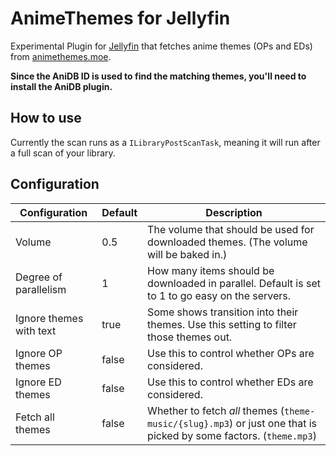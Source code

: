 # AnimeThemes for Jellyfin

Experimental Plugin for [Jellyfin](https://jellyfin.org/) that fetches anime themes (OPs and EDs)
from [animethemes.moe](https://animethemes.moe).

**Since the AniDB ID is used to find the matching themes, you'll need to install the AniDB plugin.**

## How to use

Currently the scan runs as a `ILibraryPostScanTask`, meaning it will run after a full scan of your library.

## Configuration

| Configuration           | Default | Description                                                                                                        |
|-------------------------|---------|--------------------------------------------------------------------------------------------------------------------|
| Volume                  | 0.5     | The volume that should be used for downloaded themes. (The volume will be baked in.)                               |
| Degree of parallelism   | 1       | How many items should be downloaded in parallel. Default is set to 1 to go easy on the servers.                    |
| Ignore themes with text | true    | Some shows transition into their themes. Use this setting to filter those themes out.                              |
| Ignore OP themes        | false   | Use this to control whether OPs are considered.                                                                    |
| Ignore ED themes        | false   | Use this to control whether EDs are considered.                                                                    |
| Fetch all themes        | false   | Whether to fetch *all* themes (`theme-music/{slug}.mp3`) or just one that is picked by some factors. (`theme.mp3`) |
